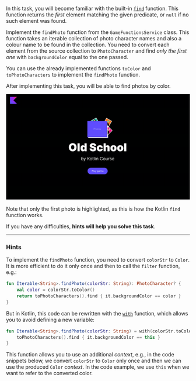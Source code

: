 In this task, you will become familiar with the built-in [`find`](https://kotlinlang.org/api/latest/jvm/stdlib/kotlin.collections/find.html) function. 
This function returns the _first_ element matching the given predicate, 
or `null` if no such element was found.

Implement the `findPhoto` function from the `GameFunctionsService` class.
This function takes an iterable collection of photo character names and 
also a colour name to be found in the collection.
You need to convert each element from the source collection to `PhotoCharacter` 
and find _only the first one_ with `backgroundColor` equal to the one passed.

You can use the already implemented functions `toColor` and `toPhotoCharacters` to implement the `findPhoto` function.

After implementing this task, you will be able to find photos by color.

<div class="hint" title="Push me to view the expected state of the application after completing this task">

![Current state](../../utils/src/main/resources/images/old/school/states/state_2.gif)

</div>

Note that only the first photo is highlighted, as this is how the Kotlin `find` function works.

If you have any difficulties, **hints will help you solve this task**.

----

### Hints

<div class="hint" title="Push me to learn with function">

To implement the `findPhoto` function, you need to convert `colorStr` to `Color`. 
It is more efficient to do it only once and then to call the `filter` function, e.g.:
```kotlin
fun Iterable<String>.findPhoto(colorStr: String): PhotoCharacter? {
    val color = colorStr.toColor()
    return toPhotoCharacters().find { it.backgroundColor == color }
}
```

But in Kotlin, this code can be rewritten with the [`with`](https://kotlinlang.org/api/latest/jvm/stdlib/kotlin/with.html) function, which allows you 
to avoid defining a new variable:
```kotlin
fun Iterable<String>.findPhoto(colorStr: String) = with(colorStr.toColor()) {
    toPhotoCharacters().find { it.backgroundColor == this }
}
```

This function allows you to use an additional _context_, e.g., in the code snippets below, 
we convert `colorStr` to `Color` only once and then we can use the produced `Color` _context_.
In the code example, we use `this` when we want to refer to the converted color.
</div>

